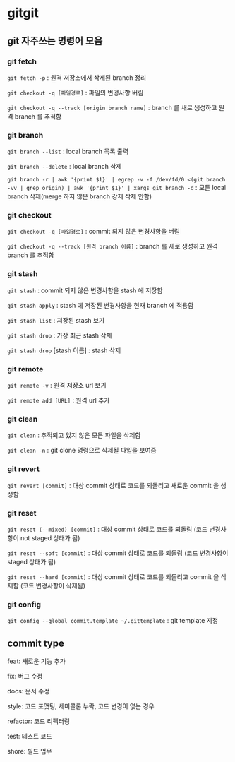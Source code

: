 # gitgit

## git 자주쓰는 명령어 모음

### git fetch

`git fetch -p` : 원격 저장소에서 삭제된 branch 정리

`git checkout -q [파일경로]` : 파일의 변경사항 버림

`git checkout -q --track [origin branch name]` : branch 를 새로 생성하고 원격 branch 를 추적함

### git branch

`git branch --list` : local branch 목록 출력

`git branch --delete` : local branch 삭제

`git branch -r | awk '{print $1}' | egrep -v -f /dev/fd/0 <(git branch -vv | grep origin) | awk '{print $1}' | xargs git branch -d` : 모든 local branch 삭제(merge 하지 않은 branch 강제 삭제 안함)

### git checkout

`git checkout -q [파일경로]` : commit 되지 않은 변경사항을 버림

`git checkout -q --track [원격 branch 이름]` : branch 를 새로 생성하고 원격 branch 를 추적함

### git stash

`git stash` : commit 되지 않은 변경사항을 stash 에 저장함

`git stash apply` : stash 에 저장된 변경사항을 현재 branch 에 적용함

`git stash list` : 저장된 stash 보기

`git stash drop` : 가장 최근 stash 삭제

`git stash drop` [stash 이름] : stash 삭제

### git remote

`git remote -v` : 원격 저장소 url 보기

`git remote add [URL]` : 원격 url 추가

### git clean

`git clean` : 추적되고 있지 않은 모든 파일을 삭제함

`git clean -n` : git clone 명령으로 삭제될 파일을 보여줌

### git revert

`git revert [commit]` : 대상 commit 상태로 코드를 되돌리고 새로운 commit 을 생성함

### git reset

`git reset (--mixed) [commit]` : 대상 commit 상태로 코드를 되돌림 (코드 변경사항이 not staged 상태가 됨)

`git reset --soft [commit]` : 대상 commit 상태로 코드를 되돌림 (코드 변경사항이 staged 상태가 됨)

`git reset --hard [commit]` : 대상 commit 상태로 코드를 되돌리고 commit 을 삭제함 (코드 변경사항이 삭제됨)

### git config

`git config --global commit.template ~/.gittemplate` : git template 지정

## commit type

feat: 새로운 기능 추가

fix: 버그 수정

docs: 문서 수정

style: 코드 포맷팅, 세미콜론 누락, 코드 변경이 없는 경우

refactor: 코드 리펙터링

test: 테스트 코드

shore: 빌드 업무
